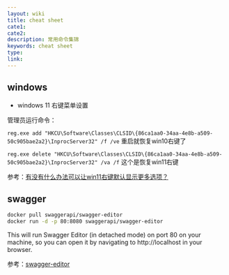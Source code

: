 ```yaml
---
layout: wiki
title: cheat sheet
cate1:
cate2:
description: 常用命令集锦
keywords: cheat sheet
type:
link:
---
```


## windows

- windows 11 右键菜单设置

管理员运行命令：

`reg.exe add "HKCU\Software\Classes\CLSID\{86ca1aa0-34aa-4e8b-a509-50c905bae2a2}\InprocServer32" /f /ve` 重启就恢复win10右键了

`reg.exe delete "HKCU\Software\Classes\CLSID\{86ca1aa0-34aa-4e8b-a509-50c905bae2a2}\InprocServer32" /va /f` 这个是恢复win11右键

参考：[有没有什么办法可以让win11右键默认显示更多选项？](https://www.zhihu.com/question/480356710/answer/2279799895)

## swagger

```bash
docker pull swaggerapi/swagger-editor
docker run -d -p 80:8080 swaggerapi/swagger-editor
```

This will run Swagger Editor (in detached mode) on port 80 on your machine, so you can open it by navigating to http://localhost in your browser.

参考：[swagger-editor](https://github.com/swagger-api/swagger-editor)

